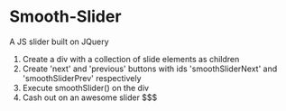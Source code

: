# Smooth-Slider
A JS slider built on JQuery

1. Create a div with a collection of slide elements as children
2. Create 'next' and 'previous' buttons with ids 'smoothSliderNext' and 'smoothSliderPrev' respectively
3. Execute smoothSlider() on the div
4. Cash out on an awesome slider $$$

